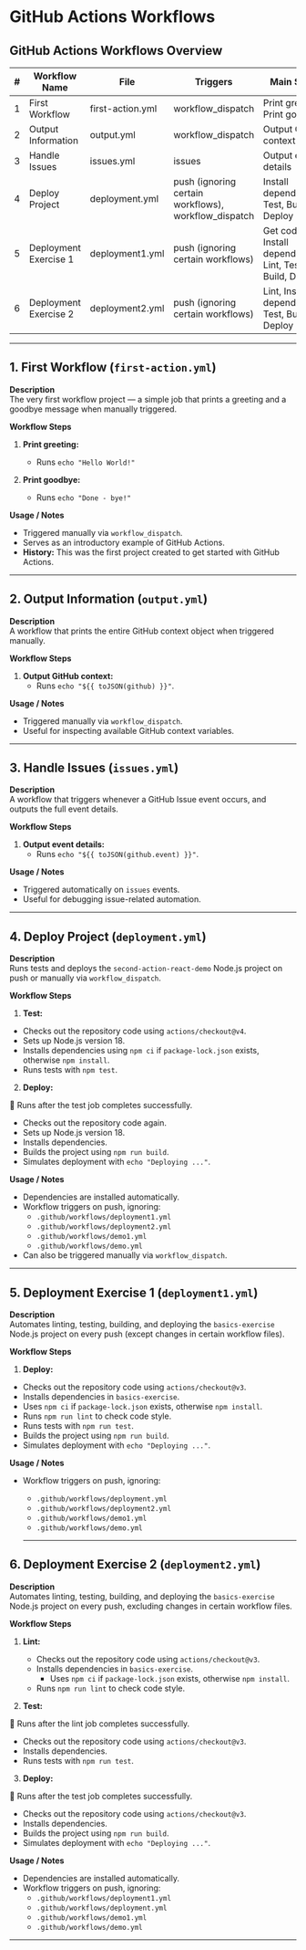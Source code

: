 # GitHub Actions Workflows
## GitHub Actions Workflows Overview

| # | Workflow Name | File | Triggers | Main Steps |
|---|---------------|------|----------|------------|
| 1 | First Workflow | first-action.yml | workflow_dispatch | Print greeting, Print goodbye |
| 2 | Output Information | output.yml | workflow_dispatch | Output GitHub context |
| 3 | Handle Issues | issues.yml | issues | Output event details |
| 4 | Deploy Project | deployment.yml | push (ignoring certain workflows), workflow_dispatch | Install dependencies, Test, Build, Deploy |
| 5 | Deployment Exercise 1 | deployment1.yml | push (ignoring certain workflows) | Get code, Install dependencies, Lint, Test, Build, Deploy |
| 6 | Deployment Exercise 2 | deployment2.yml | push (ignoring certain workflows) | Lint, Install dependencies, Test, Build, Deploy |
---

## 1. First Workflow (`first-action.yml`)

**Description**  
The very first workflow project — a simple job that prints a greeting and a goodbye message when manually triggered.

**Workflow Steps**

1. **Print greeting:**  
   - Runs `echo "Hello World!"`  

2. **Print goodbye:**  
   - Runs `echo "Done - bye!"`  

**Usage / Notes**

- Triggered manually via `workflow_dispatch`.  
- Serves as an introductory example of GitHub Actions.  
- **History:** This was the first project created to get started with GitHub Actions.

---

## 2. Output Information (`output.yml`)

**Description**  
A workflow that prints the entire GitHub context object when triggered manually.

**Workflow Steps**

1. **Output GitHub context:**  
   - Runs `echo "${{ toJSON(github) }}"`.  

**Usage / Notes**

- Triggered manually via `workflow_dispatch`.  
- Useful for inspecting available GitHub context variables.  

---

## 3. Handle Issues (`issues.yml`)

**Description**  
A workflow that triggers whenever a GitHub Issue event occurs, and outputs the full event details.

**Workflow Steps**

1. **Output event details:**  
   - Runs `echo "${{ toJSON(github.event) }}"`.  

**Usage / Notes**

- Triggered automatically on `issues` events.  
- Useful for debugging issue-related automation.  

---

## 4. Deploy Project (`deployment.yml`)

**Description**  
Runs tests and deploys the `second-action-react-demo` Node.js project on push or manually via `workflow_dispatch`.

**Workflow Steps**

1. **Test:**  
- Checks out the repository code using `actions/checkout@v4`.  
- Sets up Node.js version 18.  
- Installs dependencies using `npm ci` if `package-lock.json` exists, otherwise `npm install`.  
- Runs tests with `npm test`.  

2. **Deploy:**  

🔴 Runs after the test job completes successfully.

   - Checks out the repository code again.  
   - Sets up Node.js version 18.  
   - Installs dependencies.  
   - Builds the project using `npm run build`.  
   - Simulates deployment with `echo "Deploying ..."`.

**Usage / Notes**

- Dependencies are installed automatically.  
- Workflow triggers on push, ignoring:
  - `.github/workflows/deployment1.yml`
  - `.github/workflows/deployment2.yml`
  - `.github/workflows/demo1.yml`
  - `.github/workflows/demo.yml`
- Can also be triggered manually via `workflow_dispatch`.

---

## 5. Deployment Exercise 1 (`deployment1.yml`)

**Description**  
Automates linting, testing, building, and deploying the `basics-exercise` Node.js project on every push (except changes in certain workflow files).

**Workflow Steps**

1. **Deploy:**
  - Checks out the repository code using `actions/checkout@v3`.  
   - Installs dependencies in `basics-exercise`.  
   - Uses `npm ci` if `package-lock.json` exists, otherwise `npm install`.  
   - Runs `npm run lint` to check code style.  
   - Runs tests with `npm run test`.  
   - Builds the project using `npm run build`.  
   - Simulates deployment with `echo "Deploying ..."`.

**Usage / Notes**

- Workflow triggers on push, ignoring:
  - `.github/workflows/deployment.yml`
  - `.github/workflows/deployment2.yml`
  - `.github/workflows/demo1.yml`
  - `.github/workflows/demo.yml`
 
  ---

## 6. Deployment Exercise 2 (`deployment2.yml`)

**Description**  
Automates linting, testing, building, and deploying the `basics-exercise` Node.js project on every push, excluding changes in certain workflow files.

**Workflow Steps**

1. **Lint:**
  
   - Checks out the repository code using `actions/checkout@v3`.  
   - Installs dependencies in `basics-exercise`.  
     - Uses `npm ci` if `package-lock.json` exists, otherwise `npm install`.  
   - Runs `npm run lint` to check code style.  

3. **Test:**  

🔴 Runs after the lint job completes successfully.

   - Checks out the repository code using `actions/checkout@v3`.  
   - Installs dependencies.  
   - Runs tests with `npm run test`.  

3. **Deploy:**  

🔴 Runs after the test job completes successfully.

   - Checks out the repository code using `actions/checkout@v3`.  
   - Installs dependencies.  
   - Builds the project using `npm run build`.  
   - Simulates deployment with `echo "Deploying ..."`.

**Usage / Notes**

- Dependencies are installed automatically.  
- Workflow triggers on push, ignoring:
  - `.github/workflows/deployment1.yml`
  - `.github/workflows/deployment.yml`
  - `.github/workflows/demo1.yml`
  - `.github/workflows/demo.yml`
 
---
